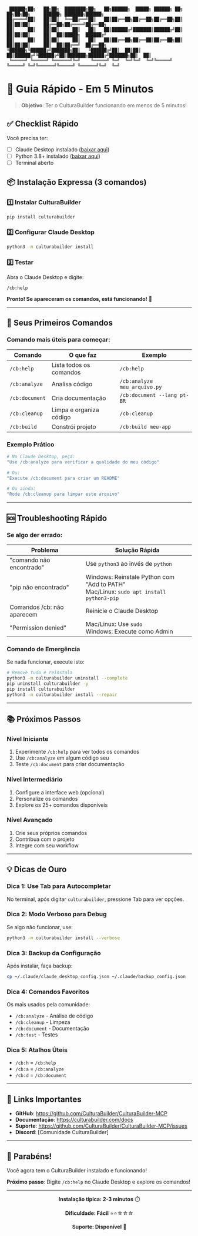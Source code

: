 ```
 ██████╗██╗   ██╗██╗  ████████╗██╗   ██╗██████╗  █████╗ ██████╗ ██╗   ██╗██╗██╗     ██████╗ ███████╗██████╗ 
██╔════╝██║   ██║██║  ╚══██╔══╝██║   ██║██╔══██╗██╔══██╗██╔══██╗██║   ██║██║██║     ██╔══██╗██╔════╝██╔══██╗
██║     ██║   ██║██║     ██║   ██║   ██║██████╔╝███████║██████╔╝██║   ██║██║██║     ██║  ██║█████╗  ██████╔╝
██║     ██║   ██║██║     ██║   ██║   ██║██╔══██╗██╔══██║██╔══██╗██║   ██║██║██║     ██║  ██║██╔══╝  ██╔══██╗
╚██████╗╚██████╔╝███████╗██║   ╚██████╔╝██║  ██║██║  ██║██████╔╝╚██████╔╝██║███████╗██████╔╝███████╗██║  ██║
 ╚═════╝ ╚═════╝ ╚══════╝╚═╝    ╚═════╝ ╚═╝  ╚═╝╚═╝  ╚═╝╚═════╝  ╚═════╝ ╚═╝╚══════╝╚═════╝ ╚══════╝╚═╝  ╚═╝
```
# 🚀 Guia Rápido - Em 5 Minutos

> **Objetivo**: Ter o CulturaBuilder funcionando em menos de 5 minutos!

## ✅ Checklist Rápido

Você precisa ter:
- [ ] Claude Desktop instalado ([baixar aqui](https://claude.ai/desktop))
- [ ] Python 3.8+ instalado ([baixar aqui](https://python.org/downloads))
- [ ] Terminal aberto

## 📦 Instalação Expressa (3 comandos)

### 1️⃣ Instalar CulturaBuilder
```bash
pip install culturabuilder
```

### 2️⃣ Configurar Claude Desktop
```bash
python3 -m culturabuilder install
```

### 3️⃣ Testar
Abra o Claude Desktop e digite:
```
/cb:help
```

**Pronto! Se apareceram os comandos, está funcionando!** 🎉

---

## 🎯 Seus Primeiros Comandos

### Comando mais úteis para começar:

| Comando | O que faz | Exemplo |
|---------|-----------|---------|
| `/cb:help` | Lista todos os comandos | `/cb:help` |
| `/cb:analyze` | Analisa código | `/cb:analyze meu_arquivo.py` |
| `/cb:document` | Cria documentação | `/cb:document --lang pt-BR` |
| `/cb:cleanup` | Limpa e organiza código | `/cb:cleanup` |
| `/cb:build` | Constrói projeto | `/cb:build meu-app` |

### Exemplo Prático

```bash
# No Claude Desktop, peça:
"Use /cb:analyze para verificar a qualidade do meu código"

# Ou:
"Execute /cb:document para criar um README"

# Ou ainda:
"Rode /cb:cleanup para limpar este arquivo"
```

---

## 🆘 Troubleshooting Rápido

### Se algo der errado:

| Problema | Solução Rápida |
|----------|----------------|
| "comando não encontrado" | Use `python3` ao invés de `python` |
| "pip não encontrado" | Windows: Reinstale Python com "Add to PATH"<br>Mac/Linux: `sudo apt install python3-pip` |
| Comandos /cb: não aparecem | Reinicie o Claude Desktop |
| "Permission denied" | Mac/Linux: Use `sudo`<br>Windows: Execute como Admin |

### Comando de Emergência

Se nada funcionar, execute isto:
```bash
# Remove tudo e reinstala
python3 -m culturabuilder uninstall --complete
pip uninstall culturabuilder -y
pip install culturabuilder
python3 -m culturabuilder install --repair
```

---

## 📚 Próximos Passos

### Nível Iniciante
1. Experimente `/cb:help` para ver todos os comandos
2. Use `/cb:analyze` em algum código seu
3. Teste `/cb:document` para criar documentação

### Nível Intermediário
1. Configure a interface web (opcional)
2. Personalize os comandos
3. Explore os 25+ comandos disponíveis

### Nível Avançado
1. Crie seus próprios comandos
2. Contribua com o projeto
3. Integre com seu workflow

---

## 💡 Dicas de Ouro

### Dica 1: Use Tab para Autocompletar
No terminal, após digitar `culturabuilder`, pressione Tab para ver opções.

### Dica 2: Modo Verboso para Debug
Se algo não funcionar, use:
```bash
python3 -m culturabuilder install --verbose
```

### Dica 3: Backup da Configuração
Após instalar, faça backup:
```bash
cp ~/.claude/claude_desktop_config.json ~/.claude/backup_config.json
```

### Dica 4: Comandos Favoritos
Os mais usados pela comunidade:
- `/cb:analyze` - Análise de código
- `/cb:cleanup` - Limpeza
- `/cb:document` - Documentação
- `/cb:test` - Testes

### Dica 5: Atalhos Úteis
- `/cb:h` = `/cb:help`
- `/cb:a` = `/cb:analyze`
- `/cb:d` = `/cb:document`

---

## 🔗 Links Importantes

- **GitHub**: https://github.com/CulturaBuilder/CulturaBuilder-MCP
- **Documentação**: https://culturabuilder.com/docs
- **Suporte**: https://github.com/CulturaBuilder/CulturaBuilder-MCP/issues
- **Discord**: [Comunidade CulturaBuilder]

---

## 🎉 Parabéns!

Você agora tem o CulturaBuilder instalado e funcionando!

**Próximo passo**: Digite `/cb:help` no Claude Desktop e explore os comandos!

---

<div align="center">
  
**Instalação típica: 2-3 minutos** ⏱️

**Dificuldade: Fácil** ⭐⭐☆☆☆

**Suporte: Disponível** 💬

</div>